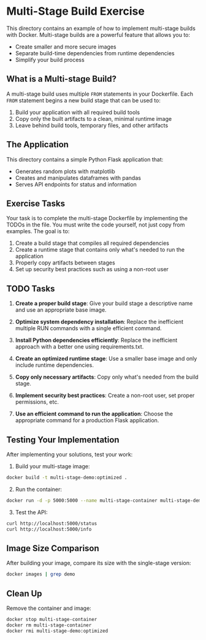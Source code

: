 # Multi-Stage Build Exercise

This directory contains an example of how to implement multi-stage builds with Docker. Multi-stage builds are a powerful feature that allows you to:

- Create smaller and more secure images
- Separate build-time dependencies from runtime dependencies
- Simplify your build process

## What is a Multi-stage Build?

A multi-stage build uses multiple `FROM` statements in your Dockerfile. Each `FROM` statement begins a new build stage that can be used to:

1. Build your application with all required build tools
2. Copy only the built artifacts to a clean, minimal runtime image
3. Leave behind build tools, temporary files, and other artifacts

## The Application

This directory contains a simple Python Flask application that:
- Generates random plots with matplotlib
- Creates and manipulates dataframes with pandas
- Serves API endpoints for status and information

## Exercise Tasks

Your task is to complete the multi-stage Dockerfile by implementing the TODOs in the file. You must write the code yourself, not just copy from examples. The goal is to:

1. Create a build stage that compiles all required dependencies
2. Create a runtime stage that contains only what's needed to run the application
3. Properly copy artifacts between stages
4. Set up security best practices such as using a non-root user

## TODO Tasks

1. **Create a proper build stage**: Give your build stage a descriptive name and use an appropriate base image.

2. **Optimize system dependency installation**: Replace the inefficient multiple RUN commands with a single efficient command.

3. **Install Python dependencies efficiently**: Replace the inefficient approach with a better one using requirements.txt.

4. **Create an optimized runtime stage**: Use a smaller base image and only include runtime dependencies.

5. **Copy only necessary artifacts**: Copy only what's needed from the build stage.

6. **Implement security best practices**: Create a non-root user, set proper permissions, etc.

7. **Use an efficient command to run the application**: Choose the appropriate command for a production Flask application.

## Testing Your Implementation

After implementing your solutions, test your work:

1. Build your multi-stage image:
```bash
docker build -t multi-stage-demo:optimized .
```

2. Run the container:
```bash
docker run -d -p 5000:5000 --name multi-stage-container multi-stage-demo:optimized
```

3. Test the API:
```bash
curl http://localhost:5000/status
curl http://localhost:5000/info
```

## Image Size Comparison

After building your image, compare its size with the single-stage version:
```bash
docker images | grep demo
```

## Clean Up

Remove the container and image:
```bash
docker stop multi-stage-container
docker rm multi-stage-container
docker rmi multi-stage-demo:optimized
``` 